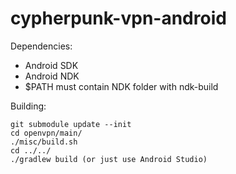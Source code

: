 # cypherpunk-vpn-android

Dependencies:

* Android SDK
* Android NDK
* $PATH must contain NDK folder with ndk-build

Building:

```
git submodule update --init
cd openvpn/main/
./misc/build.sh
cd ../../
./gradlew build (or just use Android Studio)
```
